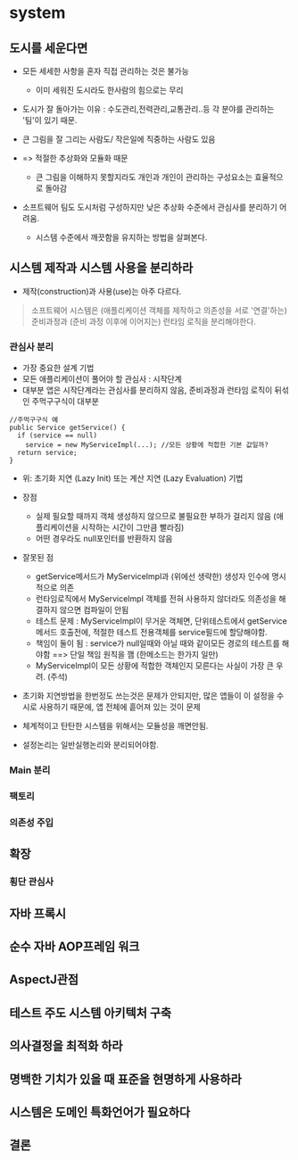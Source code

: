 # system

## 도시를 세운다면

* 모든 세세한 사항을 혼자 직접 관리하는 것은 불가능
  - 이미 세워진 도시라도 한사람의 힘으로는 무리
* 도시가 잘 돌아가는 이유 : 수도관리,전력관리,교통관리..등 각 분야를 관리하는 '팀'이 있기 때문.
* 큰 그림을 잘 그리는 사람도/ 작은일에 직중하는 사람도 있음

* => 적절한 추상화와 모듈화 때문
  - 큰 그림을 이해하지 못할지라도 개인과 개인이 관리하는 구성요소는 효율적으로 돌아감
* 소프트웨어 팀도 도시처럼 구성하지만 낮은 추상화 수준에서 관심사를 분리하기 어려움.
  - 시스템 수준에서 깨끗함을 유지하는 방법을 살펴본다.

## 시스템 제작과 시스템 사용을 분리하라

* 제작(construction)과 사용(use)는 아주 다르다.

> 소프트웨어 시스템은 (애플리케이션 객체를 제작하고 의존성을 서로 '연결'하는)
> 준비과정과 (준비 과정 이후에 이어지는) 런타임 로직을 분리해야한다.

### 관심사 분리

* 가장 중요한 설계 기법
* 모든 애플리케이션이 풀어야 할 관심사 : 시작단계
* 대부분 앱은 시작단계라는 관심사를 분리하지 않음, 준비과정과 런타임 로직이 뒤섞인 주먹구구식이 대부분

```
//주먹구구식 예
public Service getService() {
  if (service == null)
    service = new MyServiceImpl(...); //모든 상황에 적합한 기본 값일까?
  return service;	 
}
```

* 위: 초기화 지연 (Lazy Init) 또는 계산 지연 (Lazy Evaluation) 기법
* 장점
  - 실제 필요할 때까지 객체 생성하지 않으므로 불필요한 부하가 걸리지 않음 (애플리케이션을 시작하는 시간이 그만큼 빨라짐)
  - 어떤 경우라도 null포인터를 반환하지 않음
* 잘못된 점 
  - getService메서드가 MyServiceImpl과 (위에선 생략한) 생성자 인수에 명시적으로 의존
  - 런타임로직에서 MyServiceImpl 객체를 전혀 사용하지 않더라도 의존성을 해결하지 않으면 컴파일이 안됨
  - 테스트 문제 : MyServiceImpl이 무거운 객체면, 단위테스트에서 getService 메서드 호출전에, 적절한 테스트 전용객체를 service필드에 할당해야함.
  - 책임이 둘이 됨 : service가 null일때와 아닐 때와 같이모든 경로의 테스트를 해야함 ==> 단일 책임 원칙을 깸 (한메소드는 한가지 일만)
  - MyServiceImpl이 모든 상황에 적합한 객체인지 모른다는 사실이 가장 큰 우려. (주석)

* 초기화 지연방법을 한번정도 쓰는것은 문제가 안되지만, 많은 앱들이 이 설정을 수시로 사용하기 때문에, 앱 전체에 흩어져 있는 것이 문제
* 체계적이고 탄탄한 시스템을 위해서는 모듈성을 깨면안됨.
* 설정논리는 일반실행논리와 분리되어야함.

### Main 분리


### 팩토리

### 의존성 주입

## 확장

### 횡단 관심사

## 자바 프록시

## 순수 자바 AOP프레임 워크

## AspectJ관점

## 테스트 주도 시스템 아키텍처 구축

## 의사결정을 최적화 하라

## 명백한 기치가 있을 때 표준을 현명하게 사용하라

## 시스템은 도메인 특화언어가 필요하다

## 결론

